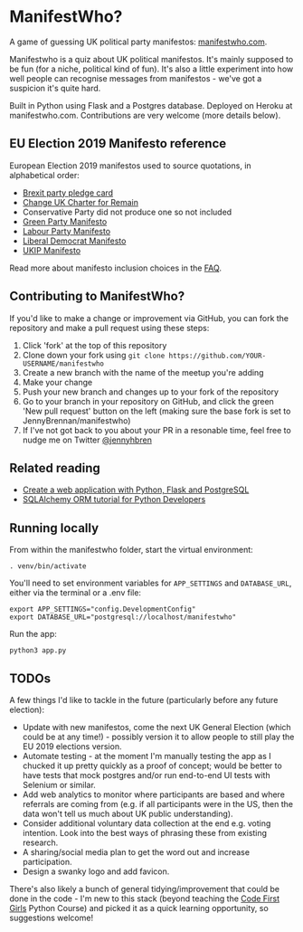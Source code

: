 # ManifestWho?

A game of guessing UK political party manifestos: [manifestwho.com](https://manifestwho.com).

Manifestwho is a quiz about UK political manifestos. It's mainly supposed to be fun (for a niche, political kind of fun). It's also a little experiment into how well people can recognise messages from manifestos - we've got a suspicion it's quite hard.

Built in Python using Flask and a Postgres database. Deployed on Heroku at manifestwho.com. Contributions are very welcome (more details below). 

## EU Election 2019 Manifesto reference

European Election 2019 manifestos used to source quotations, in alphabetical order:

* [Brexit party pledge card](https://twitter.com/Se[bastianEPayne/status/1125711388054364161/photo/1) 
* [Change UK Charter for Remain](https://voteforchange.uk/wp-content/uploads/2019/05/Change-UK-Charter-for-Remain.pdf)
* Conservative Party did not produce one so not included
* [Green Party Manifesto](https://www.greenparty.org.uk/assets/images/national-site/eu-2019/eu-manifesto-online-19-05-07.pdf) 
* [Labour Party Manifesto](http://labour.org.uk/wp-content/uploads/2019/05/Transforming-Britain-and-Europe-for-the-many-not-the-few.pdf)
* [Liberal Democrat Manifesto](https://d3n8a8pro7vhmx.cloudfront.net/libdems/pages/45093/attachments/original/1557342873/Liberal_Democrat_European_Election_Manifesto_2019.pdf?1557342873)
* [UKIP Manifesto](https://www.ukip.org/pdf/EUManifesto2019-3.pdf)

Read more about manifesto inclusion choices in the [FAQ](https://manifestwho.com/faq).

## Contributing to ManifestWho?

If you'd like to make a change or improvement via GitHub, you can fork the repository and make a pull request using these steps:

1. Click 'fork' at the top of this repository
2. Clone down your fork using `git clone https://github.com/YOUR-USERNAME/manifestwho`
3. Create a new branch with the name of the meetup you're adding
4. Make your change 
5. Push your new branch and changes up to your fork of the repository
6. Go to your branch in your repository on GitHub, and click the green 'New pull request' button on the left (making sure the base fork is set to JennyBrennan/manifestwho)
7. If I've not got back to you about your PR in a resonable time, feel free to nudge me on Twitter [@jennyhbren](https://twitter.com/jennyhbren)


## Related reading

* [Create a web application with Python, Flask and PostgreSQL](https://medium.com/@dushan14/create-a-web-application-with-python-flask-postgresql-and-deploy-on-heroku-243d548335cc)
* [SQLAlchemy ORM tutorial for Python Developers](https://auth0.com/blog/sqlalchemy-orm-tutorial-for-python-developers/)

## Running locally

From within the manifestwho folder, start the virtual environment:

```
. venv/bin/activate
```

You'll need to set environment variables for ``APP_SETTINGS`` and ``DATABASE_URL``, either via the terminal or a .env file:

```
export APP_SETTINGS="config.DevelopmentConfig"
export DATABASE_URL="postgresql://localhost/manifestwho"
```

Run the app:

```
python3 app.py
```

## TODOs

A few things I'd like to tackle in the future (particularly before any future election):

* Update with new manifestos, come the next UK General Election (which could be at any time!) - possibly version it to allow people to still play the EU 2019 elections version. 
* Automate testing - at the moment I'm manually testing the app as I chucked it up pretty quickly as a proof of concept; would be better to have tests that mock postgres and/or run end-to-end UI tests with Selenium or similar.
* Add web analytics to monitor where participants are based and where referrals are coming from (e.g. if all participants were in the US, then the data won't tell us much about UK public understanding).
* Consider additional voluntary data collection at the end e.g. voting intention. Look into the best ways of phrasing these from existing research.
* A sharing/social media plan to get the word out and increase participation.
* Design a swanky logo and add favicon.

There's also likely a bunch of general tidying/improvement that could be done in the code - I'm new to this stack (beyond teaching the [Code First Girls](https://codefirstgirls.org.uk) Python Course) and picked it as a quick learning opportunity, so suggestions welcome!
